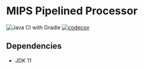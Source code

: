 # MIPS Pipelined Processor

![Java CI with Gradle](https://github.com/seanwu1105/mips-pipelined-processor/workflows/Java%20CI%20with%20Gradle/badge.svg)
[![codecov](https://codecov.io/gh/seanwu1105/mips-pipelined-processor/branch/master/graph/badge.svg)](https://codecov.io/gh/seanwu1105/mips-pipelined-processor)

## Dependencies

* JDK 11